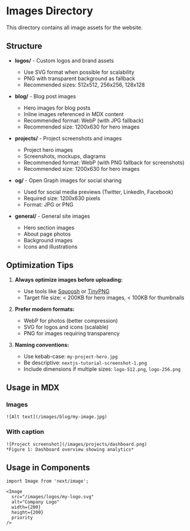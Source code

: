 # Images Directory

This directory contains all image assets for the website.

## Structure

- **logos/** - Custom logos and brand assets
  - Use SVG format when possible for scalability
  - PNG with transparent background as fallback
  - Recommended sizes: 512x512, 256x256, 128x128

- **blog/** - Blog post images
  - Hero images for blog posts
  - Inline images referenced in MDX content
  - Recommended format: WebP (with JPG fallback)
  - Recommended size: 1200x630 for hero images

- **projects/** - Project screenshots and images
  - Project hero images
  - Screenshots, mockups, diagrams
  - Recommended format: WebP (with PNG fallback for screenshots)
  - Recommended size: 1200x630 for hero images

- **og/** - Open Graph images for social sharing
  - Used for social media previews (Twitter, LinkedIn, Facebook)
  - Required size: 1200x630 pixels
  - Format: JPG or PNG

- **general/** - General site images
  - Hero section images
  - About page photos
  - Background images
  - Icons and illustrations

## Optimization Tips

1. **Always optimize images before uploading:**
   - Use tools like [Squoosh](https://squoosh.app/) or [TinyPNG](https://tinypng.com/)
   - Target file size: < 200KB for hero images, < 100KB for thumbnails

2. **Prefer modern formats:**
   - WebP for photos (better compression)
   - SVG for logos and icons (scalable)
   - PNG for images requiring transparency

3. **Naming conventions:**
   - Use kebab-case: `my-project-hero.jpg`
   - Be descriptive: `nextjs-tutorial-screenshot-1.png`
   - Include dimensions if multiple sizes: `logo-512.png`, `logo-256.png`

## Usage in MDX

### Images
```mdx
![Alt text](/images/blog/my-image.jpg)
```

### With caption
```mdx
![Project screenshot](/images/projects/dashboard.png)
*Figure 1: Dashboard overview showing analytics*
```

## Usage in Components

```tsx
import Image from 'next/image';

<Image
  src="/images/logos/my-logo.svg"
  alt="Company Logo"
  width={200}
  height={200}
  priority
/>
```
